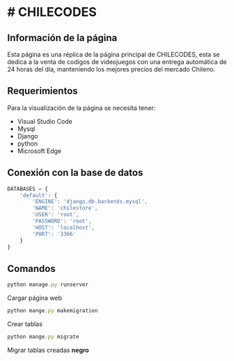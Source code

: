 # # CHILECODES
## Información de la página
Esta página es una réplica de la página principal de CHILECODES, esta se dedica a la venta de codigos de videojuegos con una entrega automática de 24 horas del día, manteniendo los mejores precios del mercado Chileno.
## Requerimientos
Para la visualización de la página se necesita tener:
* Visual Studio Code
* Mysql
* Django
* python
* Microsoft Edge
## Conexión con la base de datos
```javascript
DATABASES = {
    'default': {
        'ENGINE': 'django.db.backends.mysql',
        'NAME': 'chilestore',
        'USER': 'root',
        'PASSWORD': 'root',
        'HOST': 'localhost',
        'PORT': '3306'
    }
}
```
## Comandos
```javascript
python manage.py runserver
```
Cargar página web
```javascript
python mange.py makemigration
```
Crear tablas
```javascript
python mange.py migrate
```
Migrar tablas creadas
**negro**

